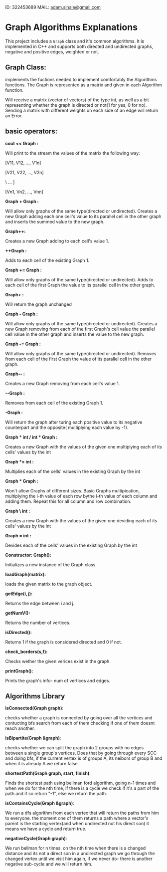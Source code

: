 ID: 322453689
MAIL: adam.sinale@gmail.com


# Graph Algorithms Explanations

This project includes a  `Graph` class and it's common algorithms. It is implemented in C++ and supports both directed and undirected graphs, negative and positive edges, weighted or not.

## Graph Class:

implements the fuctions needed to implement comfortably the Algorithms functions.
The Graph is represented as a matrix and given in each Algorithm function.

Will receive a matrix (vector of vectors) of the type int, as well as a bit representing whether the graph is directed or not(1 for yes, 0 for no).
Sending a matrix with different weights on each side of an edge will return an Error.

## basic operators:

**cout << Graph :**

Will print to the stream the values of the matrix the following way:

\[V11, V12, ..., V1n\]

\[V21, V22, ..., V2n\]

\         ...        ]

\[Vn1, Vn2, ..., Vnn\]


**Graph + Graph :**

Will allow only graphs of the same type(directed or undirected).
Creates a new Graph adding each one cell's value to its parallel cell in the other graph and inserts the summed value to the new graph.

**Graph++:**

Creates a new Graph adding to each cell's value 1.

**++Graph :**

Adds to each cell of the existing Graph 1.

**Graph += Graph :**

Will allow only graphs of the same type(directed or undirected). 
Adds to each cell of the first Graph the value to its parallel cell in the other graph.

**Graph+ :**

Will return the graph unchanged

**Graph - Graph :**

Will allow only graphs of the same type(directed or undirected).
Creates a new Graph removing from each of the first Graph's cell value the parallel cell value in the other graph and inserts the value to the new graph.

**Graph -= Graph :**

Will allow only graphs of the same type(directed or undirected). 
Removes from each cell of the first Graph the value of its parallel cell in the other graph.

**Graph-- :**

Creates a new Graph removing from each cell's value 1.

**--Graph :**

Removes from each cell of the existing Graph 1.

**-Graph :**

Will return the graph after turing each positive value to its negative counterpart and the opposite( multiplying each value by -1).

**Graph * int  /  int * Graph :**

Creates a new Graph with the values of the given one multiplying each of its cells' values by the int

**Graph \*= int :**

Multiplies each of the cells' values in the existing Graph by the int

**Graph * Graph :**

Won't allow Graphs of different sizes.
Basic Graphs multipication, multiplying the i-th value of each row bythe i-th value of each column and adding them. Repeat this for all column and row combination.

**Graph \ int :**

Creates a new Graph with the values of the given one deviding each of its cells' values by the int

**Graph \= int :**

Devides each of the cells' values in the existing Graph by the int


**Constructor: Graph():**

Initializes a new instance of the Graph class.

**loadGraph(matrix):**

loads the given matrix to the graph object.

**getEdge(i, j):**

Returns the edge between i and j.

**getNumV():**

Returns the number of vertices.

**isDirected():**

Returns 1 if the graph is considered directed and 0 if not.

**check_borders(s,f):**

Checks wether the given verices exist in the graph.

**printGraph():**

Prints the graph's info- num of vertices and edges.

## Algorithms Library


**isConnected(Graph graph)**:

checks whether a graph is connected by going over all the vertices and contucting bfs search from each of them checking if one of them doesnt reach another.

**isBipartite(Graph &graph)**:

checks whether we can split the graph into 2 groups with no edges between a single group's vertices. Does that by going through every SCC and doing bfs, if the current vertex is of groups A, its neibors of group B and when it is already A we return false.

**shortestPath(Graph graph, start, finish)**:

Finds the shortest path using bellman ford algorithm, going n-1 times and when we do for the nth time, if there is a cycle we check if it's a part of the path and if so return "-1", else we return the path.

**isContainsCycle(Graph &graph)**:

We run a dfs algorithm from each vertex that will return the paths from him to everyone. the moment one of them returns a path where a vector's parent is the starting vertex(and when undirected not his direct son) it means we have a cycle and return true.

**negativeCycle(Graph graph)**:

We run bellman for n times. on the nth time when there is a changed distance and its not a direct son in a undirected graph we go through the changed vertex until we visit him again, if we never do- there is another negative sub-cycle and we will return him.
